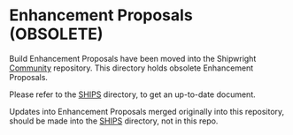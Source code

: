 <!--
Copyright The Shipwright Contributors

SPDX-License-Identifier: Apache-2.0
-->

# Enhancement Proposals (OBSOLETE)

Build Enhancement Proposals have been moved into the Shipwright [Community](https://github.com/shipwright-io/community) repository. This directory holds obsolete Enhancement Proposals.

Please refer to the [SHIPS](https://github.com/shipwright-io/community/tree/main/ships) directory, to get an up-to-date document.

Updates into Enhancement Proposals merged originally into this repository, should be made into the [SHIPS](https://github.com/shipwright-io/community/tree/main/ships) directory, not in this repo.
